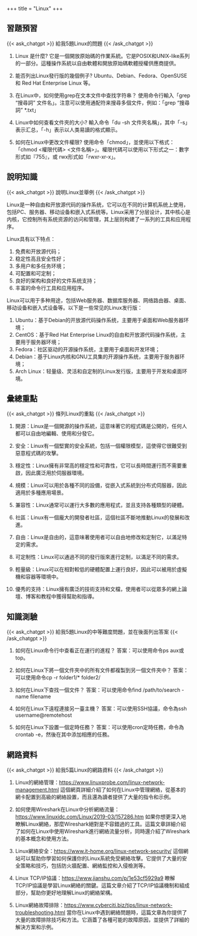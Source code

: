 +++
title = "Linux"
+++
## 習題預習
{{< ask_chatgpt >}}
給我5題Linux的問題
{{< /ask_chatgpt >}}



1. Linux 是什麼? 它是一個開放原始碼的作業系統。它是POSIX和UNIX-like系列的一部分。這種操作系統以自由軟體和開放原始碼軟體授權供應商提供。

2. 能否列出Linux發行版的幾個例子? Ubuntu、Debian、Fedora、OpenSUSE 和 Red Hat Enterprise Linux 等。

3. 在Linux中，如何使用grep在文本文件中查找字符串？ 使用命令行輸入「grep “搜尋詞” 文件名」。注意可以使用通配符来搜尋多個文件，例如：「grep “搜尋詞” *.txt」

4. Linux中如何查看文件夾的大小? 輸入命令「du -sh 文件夾名稱」，其中「-s」表示汇总，「-h」表示以人类易讀的格式顯示。

5. 如何在Linux中更改文件權限? 使用命令「chmod」，並使用以下格式：「chmod <權限代碼> <文件名稱>」。權限代碼可以使用以下形式之一：數字形式如『755』，或 rwx形式如「rwxr-xr-x」。   

## 說明知識
{{< ask_chatgpt >}}
說明Linux並舉例
{{< /ask_chatgpt >}}



Linux是一种自由和开放源代码的操作系统，它可以在不同的计算机系统上使用，包括PC、服务器、移动设备和嵌入式系统等。Linux采用了分层设计，其中核心是内核，它控制所有系统资源的访问和管理，其上层则构建了一系列的工具和应用程序。

Linux具有以下特点：

1. 免费和开放源代码；
2. 稳定性高且安全性好；
3. 多用户和多任务环境；
4. 可配置和可定制；
5. 良好的架构和良好的文件系统支持；
6. 丰富的命令行工具和应用程序。

Linux可以用于多种用途，包括Web服务器、数据库服务器、网络路由器、桌面、移动设备和嵌入式设备等。以下是一些常见的Linux发行版：

1. Ubuntu：基于Debian的开放源代码操作系统，主要用于桌面和Web服务器环境；
2. CentOS：基于Red Hat Enterprise Linux的自由和开放源代码操作系统，主要用于服务器环境；
3. Fedora：社区驱动的开源操作系统，主要用于桌面和开发环境；
4. Debian：基于Linux内核和GNU工具集的开源操作系统，主要用于服务器环境；
5. Arch Linux：轻量级、灵活和自定制的Linux发行版，主要用于开发和桌面环境。   

## 彙總重點
{{< ask_chatgpt >}}
條列Linux的重點
{{< /ask_chatgpt >}}



1. 開源：Linux是一個開源的操作系統，這意味著它的程式碼是公開的，任何人都可以自由地編輯、使用和分發它。

2. 安全：Linux有一個堅實的安全系統，包括一個權限模型，這使得它很難受到惡意程式碼的攻擊。

3. 穩定性：Linux擁有非常高的穩定性和可靠性，它可以長時間運行而不需要重啟，因此廣泛用於伺服器環境。

4. 規模：Linux可以用於各種不同的設備，從嵌入式系統到分布式伺服器，因此適用於多種應用場景。

5. 兼容性：Linux通常可以運行大多數的應用程式，並且支持各種類型的硬體。

6. 社區：Linux有一個龐大的開發者社區，這個社區不斷地推動Linux的發展和改進。

7. 自由：Linux是自由的，這意味著使用者可以自由地修改和定制它，以滿足特定的需求。

8. 可定制性：Linux可以通過不同的發行版來進行定制，以滿足不同的需求。

9. 輕量級：Linux可以在相對較低的硬體配置上運行良好，因此可以被用於虛擬機和容器等環境中。

10. 優秀的支持：Linux擁有廣泛的技術支持和文檔，使用者可以從眾多的網上論壇、博客和教程中獲得幫助和指導。   

## 知識測驗
{{< ask_chatgpt >}}
給我5題Linux的中等難度問題，並在後面列出答案
{{< /ask_chatgpt >}}



1. 如何在Linux命令行中查看正在運行的進程？
答案：可以使用命令ps aux或top。

2. 如何在Linux下將一個文件夾中的所有文件都複製到另一個文件夾中？
答案：可以使用命令cp -r folder1/* folder2/

3. 如何在Linux下查找一個文件？
答案：可以使用命令find /path/to/search -name filename

4. 如何在Linux下遠程連接另一臺主機？
答案：可以使用SSH協議，命令為ssh username@remotehost

5. 如何在Linux下設置一個定時任務？
答案：可以使用cron定時任務，命令為crontab -e，然後在其中添加相應的任務。   

## 網路資料
{{< ask_chatgpt >}}
給我5篇Linux的網路資料
{{< /ask_chatgpt >}}



1. Linux的網絡管理：https://www.linuxprobe.com/linux-network-management.html
這個網頁詳細介紹了如何在Linux中管理網絡，從基本的網卡配置到高級的網絡設置，而且還為讀者提供了大量的指令和示例。

2. 如何使用Wireshark在Linux中分析網絡流量：https://www.linuxidc.com/Linux/2019-03/157286.htm
如果你想更深入地瞭解Linux網絡，那麼Wireshark絕對是不容錯過的工具。這篇文章詳細介紹了如何在Linux中使用Wireshark進行網絡流量分析，同時還介紹了Wireshark的基本概念和使用方法。

3. Linux網絡安全：https://www.it-home.org/linux-network-security/
這個網站可以幫助你學習如何保護你的Linux系統免受網絡攻擊。它提供了大量的安全策略和技巧，包括防火牆配置、網絡監控和入侵檢測等。

4. Linux TCP/IP協議：https://www.jianshu.com/p/1e53cf5929a9
瞭解TCP/IP協議是學習Linux網絡的關鍵。這篇文章介紹了TCP/IP協議機制和組成部分，幫助你更好地理解Linux的網絡架構。

5. Linux網絡故障排除：https://www.cyberciti.biz/tips/linux-network-troubleshooting.html
當你在Linux中遇到網絡問題時，這篇文章為你提供了大量的故障排除技巧和方法。它涵蓋了各種可能的故障原因，並提供了詳細的解決方案和示例。   

